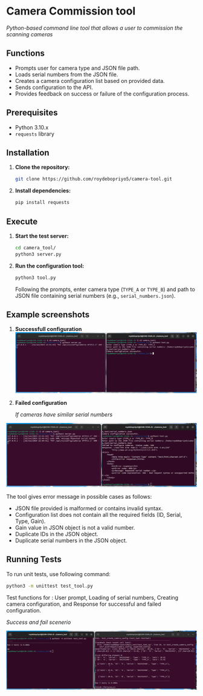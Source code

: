 # Camera Commission tool
_Python-based command line tool that allows a user to commission the scanning cameras_

## Functions
- Prompts user for camera type and JSON file path.
- Loads serial numbers from the JSON file.
- Creates a camera configuration list based on provided data.
- Sends configuration to the API.
- Provides feedback on success or failure of the configuration process.

## Prerequisites
- Python 3.10.x
- `requests` library

## Installation

1. **Clone the repository:**

    ```sh
    git clone https://github.com/roydebopriyo5/camera-tool.git
    ```

2. **Install dependencies:**

    ```sh
    pip install requests
    ```

## Execute

1. **Start the test server:**

    ```sh
    cd camera_tool/
    python3 server.py
    ```

2. **Run the configuration tool:**

    ```sh
    python3 tool.py
    ```

    Following the prompts, enter camera type (`TYPE_A` or `TYPE_B`) and path to JSON file containing serial numbers (e.g., `serial_numbers.json`).

## Example screenshots

1. **Successfull configuration**
![Success](demo/tool_success.png)

2. **Failed configuration**

    _If cameras have similar serial numbers_

![Failed](demo/tool_report_error.png)

The tool gives error message in possible cases as follows:
- JSON file provided is malformed or contains invalid syntax.
- Configuration list does not contain all the required fields (ID, Serial, Type, Gain).
- Gain value in JSON object is not a valid number.
- Duplicate IDs in the JSON object.
- Duplicate serial numbers in the JSON object.

## Running Tests

To run unit tests, use following command:

```sh
python3 -m unittest test_tool.py
```

Test functions for : User prompt, Loading of serial numbers, Creating camera configuration, and Response for successful and failed configuration.

_Success and fail scenerio_

![Test](demo/unit_test.png)

